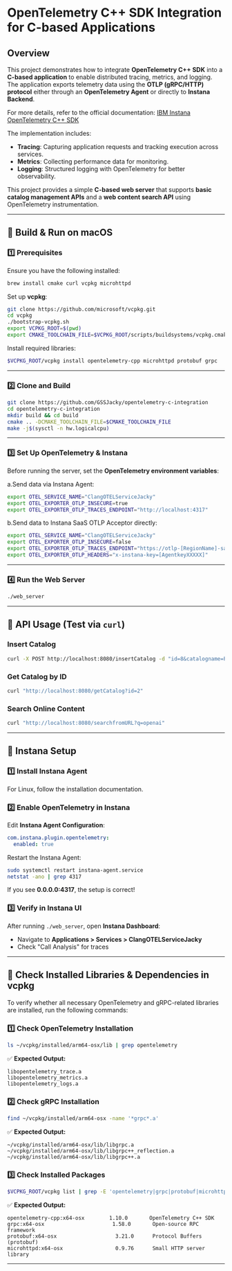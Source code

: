 # OpenTelemetry C++ SDK Integration for C-based Applications

## **Overview**
This project demonstrates how to integrate **OpenTelemetry C++ SDK** into a **C-based application** to enable distributed tracing, metrics, and logging. The application exports telemetry data using the **OTLP (gRPC/HTTP) protocol** either through an **OpenTelemetry Agent** or directly to **Instana Backend**.

For more details, refer to the official documentation: [IBM Instana OpenTelemetry C++ SDK](https://www.ibm.com/docs/en/instana-observability/current?topic=sdks-c)

The implementation includes:
- **Tracing**: Capturing application requests and tracking execution across services.
- **Metrics**: Collecting performance data for monitoring.
- **Logging**: Structured logging with OpenTelemetry for better observability.

This project provides a simple **C-based web server** that supports **basic catalog management APIs** and a **web content search API** using OpenTelemetry instrumentation.

---

## **📌 Build & Run on macOS**

### **1️⃣ Prerequisites**
Ensure you have the following installed:

```bash
brew install cmake curl vcpkg microhttpd
```

Set up **vcpkg**:
```bash
git clone https://github.com/microsoft/vcpkg.git
cd vcpkg
./bootstrap-vcpkg.sh
export VCPKG_ROOT=$(pwd)
export CMAKE_TOOLCHAIN_FILE=$VCPKG_ROOT/scripts/buildsystems/vcpkg.cmake
```

Install required libraries:
```bash
$VCPKG_ROOT/vcpkg install opentelemetry-cpp microhttpd protobuf grpc
```

---

### **2️⃣ Clone and Build**

```bash
git clone https://github.com/GSSJacky/opentelemetry-c-integration
cd opentelemetry-c-integration
mkdir build && cd build
cmake .. -DCMAKE_TOOLCHAIN_FILE=$CMAKE_TOOLCHAIN_FILE
make -j$(sysctl -n hw.logicalcpu)
```

---

### **3️⃣ Set Up OpenTelemetry & Instana**

Before running the server, set the **OpenTelemetry environment variables**:

a.Send data via Instana Agent:
```bash
export OTEL_SERVICE_NAME="ClangOTELServiceJacky"
export OTEL_EXPORTER_OTLP_INSECURE=true
export OTEL_EXPORTER_OTLP_TRACES_ENDPOINT="http://localhost:4317"
```

b.Send data to Instana SaaS OTLP Acceptor directly:
```bash
export OTEL_SERVICE_NAME="ClangOTELServiceJacky"
export OTEL_EXPORTER_OTLP_INSECURE=false
export OTEL_EXPORTER_OTLP_TRACES_ENDPOINT="https://otlp-[RegionName]-saas.instana.io:4317"
export OTEL_EXPORTER_OTLP_HEADERS="x-instana-key=[AgentkeyXXXXX]"
```

---

### **4️⃣ Run the Web Server**
```bash
./web_server
```

---

## **📌 API Usage (Test via `curl`)**

### **Insert Catalog**
```bash
curl -X POST http://localhost:8080/insertCatalog -d "id=8&catalogname=Product8D"
```

### **Get Catalog by ID**
```bash
curl "http://localhost:8080/getCatalog?id=2"
```

### **Search Online Content**
```bash
curl "http://localhost:8080/searchfromURL?q=openai"
```

---

## **📌 Instana Setup**

### **1️⃣ Install Instana Agent**
For Linux, follow the installation documentation.

### **2️⃣ Enable OpenTelemetry in Instana**

Edit **Instana Agent Configuration**:
```yaml
com.instana.plugin.opentelemetry:
  enabled: true
```
Restart the Instana Agent:
```bash
sudo systemctl restart instana-agent.service
netstat -ano | grep 4317
```
If you see **0.0.0.0:4317**, the setup is correct!

### **3️⃣ Verify in Instana UI**
After running `./web_server`, open **Instana Dashboard**:
- Navigate to **Applications > Services > ClangOTELServiceJacky**
- Check "Call Analysis" for traces

---

## **📌 Check Installed Libraries & Dependencies in vcpkg**

To verify whether all necessary OpenTelemetry and gRPC-related libraries are installed, run the following commands:

### **1️⃣ Check OpenTelemetry Installation**
```bash
ls ~/vcpkg/installed/arm64-osx/lib | grep opentelemetry
```
✅ **Expected Output:**
```
libopentelemetry_trace.a
libopentelemetry_metrics.a
libopentelemetry_logs.a
```

### **2️⃣ Check gRPC Installation**
```bash
find ~/vcpkg/installed/arm64-osx -name '*grpc*.a'
```
✅ **Expected Output:**
```
~/vcpkg/installed/arm64-osx/lib/libgrpc.a
~/vcpkg/installed/arm64-osx/lib/libgrpc++_reflection.a
~/vcpkg/installed/arm64-osx/lib/libgrpc++.a
```

### **3️⃣ Check Installed Packages**
```bash
$VCPKG_ROOT/vcpkg list | grep -E 'opentelemetry|grpc|protobuf|microhttpd'
```
✅ **Expected Output:**
```
opentelemetry-cpp:x64-osx        1.10.0       OpenTelemetry C++ SDK
grpc:x64-osx                      1.58.0       Open-source RPC framework
protobuf:x64-osx                   3.21.0      Protocol Buffers (protobuf)
microhttpd:x64-osx                 0.9.76      Small HTTP server library
```

---

